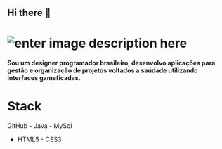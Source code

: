 ## Hi there 👋 

# ![enter image description here](https://s1.imghub.io/m63Bk.jpg)

#### Sou um designer programador brasileiro, desenvolvo aplicações para gestão e organização de projetos voltados a saúdade utilizando interfaces gameficadas.

# Stack

GitHub - Java - MySql
- HTML5 - CSS3


<!--
**GuilhermyFranca/GuilhermyFranca** is a ✨ _special_ ✨ repository because its `README.md` (this file) appears on your GitHub profile.

Here are some ideas to get you started:

- 🔭 I’m currently working on ...
- 🌱 I’m currently learning ...
- 👯 I’m looking to collaborate on ...
- 🤔 I’m looking for help with ...
- 💬 Ask me about ...
- 📫 How to reach me: ...
- 😄 Pronouns: ...
- ⚡ Fun fact: ...
-->
